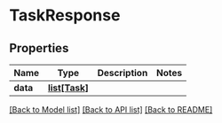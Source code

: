 # TaskResponse

## Properties
Name | Type | Description | Notes
------------ | ------------- | ------------- | -------------
**data** | [**list[Task]**](Task.md) |  | 

[[Back to Model list]](../README.md#documentation-for-models) [[Back to API list]](../README.md#documentation-for-api-endpoints) [[Back to README]](../README.md)


